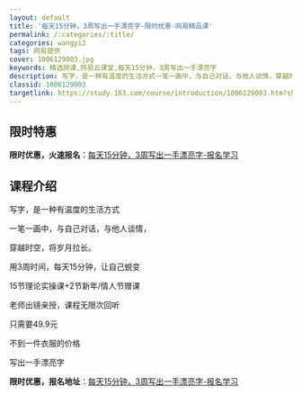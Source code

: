 ```yaml
---
layout: default
title: '每天15分钟，3周写出一手漂亮字-限时优惠-网易精品课'
permalink: /:categories/:title/
categories: wangyi2
tags: 网易提供
cover: 1006129003.jpg
keywords: 精选网课,网易云课堂,每天15分钟，3周写出一手漂亮字
description: 写字，是一种有温度的生活方式一笔一画中，与自己对话，与他人谈情，穿越时空，将岁月拉长。用3周时间，每天15分钟，让自己蜕
classid: 1006129003
targetlink: https://study.163.com/course/introduction/1006129003.htm?share=1&shareId=1025206652&utm_campaign=share&utm_medium=iphoneShare&utm_source=&utm_u=1025206652
---
```


## 限时特惠

**限时优惠，火速报名**：[每天15分钟，3周写出一手漂亮字-报名学习](https://study.163.com/course/introduction/1006129003.htm?share=1&shareId=1025206652&utm_campaign=share&utm_medium=iphoneShare&utm_source=&utm_u=1025206652)

## 课程介绍

写字，是一种有温度的生活方式



一笔一画中，与自己对话，与他人谈情，



穿越时空，将岁月拉长。



用3周时间，每天15分钟，让自己蜕变



15节理论实操课+2节新年/情人节赠课



老师出镜亲授，课程无限次回听



只需要49.9元



不到一件衣服的价格



写出一手漂亮字

**限时优惠，报名地址**：[每天15分钟，3周写出一手漂亮字-报名学习](https://study.163.com/course/introduction/1006129003.htm?share=1&shareId=1025206652&utm_campaign=share&utm_medium=iphoneShare&utm_source=&utm_u=1025206652)

